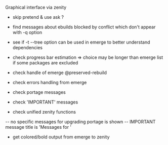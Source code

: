 Graphical interface via zenity
- skip pretend & use ask ?

- find messages about ebuilds blocked by conflict which don't appear with -q option

- see if -t --tree option can be used in emerge to better understand dependencies
- check progress bar estimation => choice may be longer than emerge list if some packages are excluded

- check handle of emerge @preserved-rebuild
- check errors handling from emerge
- check portage messages
- check 'IMPORTANT' messages
- check unified zenity functions

-- no specific messages for upgrading portage is shown
-- IMPORTANT message title is 'Messages for '

- get colored/bold output from emerge to zenity
